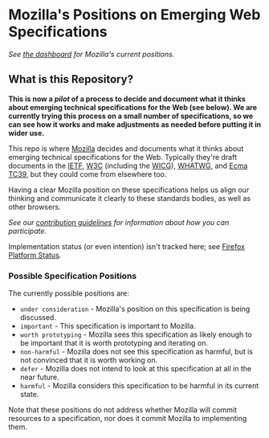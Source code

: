 # Mozilla's Positions on Emerging Web Specifications

_See [the dashboard](https://mozilla.github.io/standards-positions/) for Mozilla's current positions._

## What is this Repository?

**This is now a _pilot_ of a process to decide and document what it thinks about emerging technical specifications for the Web (see below).  We are currently trying this process on a small number of specifications, so we can see how it works and make adjustments as needed before putting it in wider use.**

This repo is where [Mozilla](https://mozilla.org/) decides and documents what it thinks about
emerging technical specifications for the Web. Typically they're draft documents in the
[IETF](https://ietf.org/), [W3C](https://w3.org/) (including the [WICG](https://wicg.github.io/)),
[WHATWG](https://whatwg.org/), and [Ecma TC39](https://github.com/tc39), but they could come from
elsewhere too.

Having a clear Mozilla position on these specifications helps us align our thinking and communicate
it clearly to these standards bodies, as well as other browsers.

*See our [contribution guidelines](CONTRIBUTING.md) for information about how you can participate.*

Implementation status (or even intention) isn't tracked here; see [Firefox Platform Status](https://platform-status.mozilla.org).

### Possible Specification Positions

The currently possible positions are:

- `under consideration` - Mozilla's position on this specification is being discussed.
- `important` - This specification is important to Mozilla.
- `worth prototyping` - Mozilla sees this specification as likely enough to be important that it is worth prototyping and iterating on.
- `non-harmful` - Mozilla does not see this specification as harmful, but is not convinced that it is worth working on.
- `defer` - Mozilla does not intend to look at this specification at all in the near future.
- `harmful` - Mozilla considers this specification to be harmful in its current state.

Note that these positions do not address whether Mozilla will commit resources to a specification,
nor does it commit Mozilla to implementing them.
